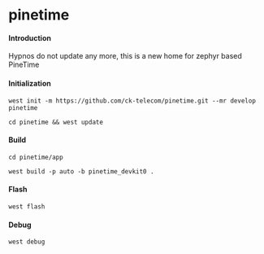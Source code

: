 # pinetime

#### Introduction
Hypnos do not update any more, this is a new home for zephyr based PineTime

#### Initialization
```
west init -m https://github.com/ck-telecom/pinetime.git --mr develop pinetime

cd pinetime && west update
```

#### Build
```
cd pinetime/app

west build -p auto -b pinetime_devkit0 .
```

#### Flash
```
west flash
```

#### Debug
```
west debug
```
